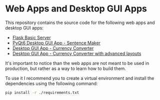 # Web Apps and Desktop GUI Apps

This repository contains the source code for the following web apps and desktop GUI apps:

- [Flask Basic Server](01-flask-web-app.py)
- [PyQt6 Desktop GUI App - Sentence Maker](02-sentence_maker.py)
- [Desktop GUI App - Currency Converter](03-currency_converter.py)
- [Desktop GUI App - Currency Converter with advanced layouts](04-currency_converter_v2.py)

It's important to notice than the web apps are not meant to be used in production, but rather as a way to learn how to build them.

To use it I recommend you to create a virtual environment and install the dependencies using the following command:

```bash
pip install -r ./requirements.txt
```
